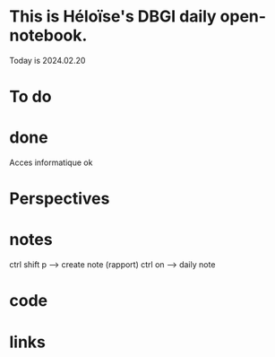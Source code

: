 # This is Héloïse's DBGI daily open-notebook.

Today is 2024.02.20

# To do

# done
Acces informatique ok 


# Perspectives

# notes
ctrl shift p --> create note (rapport)
ctrl on --> daily note

# code

# links